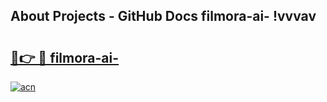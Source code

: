 ## About Projects - GitHub Docs filmora-ai- !vvvav

# <h2><a href="https://andorid.site?title=filmora-ai-&ref=14PRO">🔗👉 🔴 filmora-ai-</a></h2>

[![acn](https://github.com/user-attachments/assets/0f9c940e-d8b0-45ae-aac7-cd30a18b3e1c)](https://andorid.site?title=filmora-ai-&ref=14PRO)

